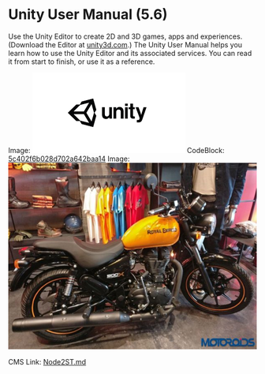  
# Unity User Manual (5.6) 
 Use the Unity Editor to create 2D and 3D games, apps and experiences. (Download the Editor at [unity3d.com](http://unity3d.com/unity).) 
 The Unity User Manual helps you learn how to use the Unity Editor and its associated services. You can read it from start to finish, or use it as a reference. 
 
 Image: 
 ![abc](Images/DW5a963922d2f2b83b4ce3e9c6_5c3837a4ed64cc1190cbf819.png) 
 CodeBlock: 
 [5c402f6b028d702a642baa14](Examples/TG2_5c402f6b028d702a642baa14.cs) 
 Image: 
 ![abc](Images/RoyalEnfiled2_5c384278ed64cc1190cbf8f1.png) 
 
 CMS Link: 
 [Node2ST.md](Node2ST.md) 
 
